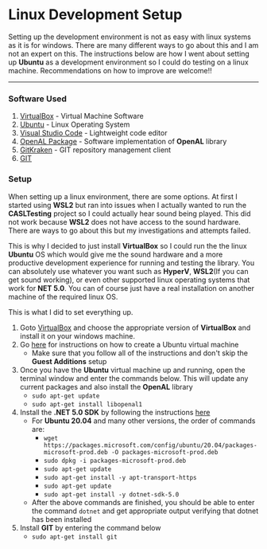 
# Linux Development Setup

Setting up the development environment is not as easy with linux systems as it is for windows.  There are many different ways to go about this and I am not an expert on this.  The instructions below are how I went about setting up **Ubuntu** as a development environment so I could do testing on a linux machine.  Recommendations on how to improve are welcome!!

---

### Software Used

1. [VirtualBox](https://www.virtualbox.org/) - Virtual Machine Software
2. [Ubuntu](https://ubuntu.com/) - Linux Operating System
3. [Visual Studio Code](https://code.visualstudio.com/) - Lightweight code editor
4. [OpenAL Package](https://launchpad.net/ubuntu/+source/openal-soft) - Software implementation of **OpenAL** library
5. [GitKraken](https://www.gitkraken.com/) - GIT repository management client
6. [GIT](https://git-scm.com/)

### Setup

When setting up a linux environment, there are some options.  At first I started using **WSL2** but ran into issues when I actually wanted to run the **CASLTesting** project so I could actually hear sound being played.  This did not work because **WSL2** does not have access to the sound hardware.  There are ways to go about this but my investigations and attempts failed.

This is why I decided to just install **VirtualBox** so I could run the the linux **Ubuntu** OS which would give me the sound hardware and a more productive development experience for running and testing the library.  You can absolutely use whatever you want such as **HyperV**, **WSL2**(If you can get sound working), or even other supported linux operating systems that work for **NET 5.0**.  You can of course just have a real installation on another machine of the required linux OS.

This is what I did to set everything up.

1. Goto [VirtualBox](https://www.virtualbox.org/wiki/Download_Old_Builds_6_0) and choose the appropriate version of **VirtualBox** and install it on your windows machine.
2. Go [here](https://brb.nci.nih.gov/seqtools/installUbuntu.html) for instructions on how to create a Ubuntu virtual machine
   * Make sure that you follow all of the instructions and don't skip the **Guest Additions** setup
3. Once you have the **Ubuntu** virtual machine up and running, open the terminal window and enter the commands below.  This will update any current packages and also install the **OpenAL** library
   * `sudo apt-get update`
   * `sudo apt-get install libopenal1`
5. Install the **.NET 5.0 SDK** by following the instructions [here](https://docs.microsoft.com/en-us/dotnet/core/install/linux-ubuntu#2004-)
   * For **Ubuntu 20.04** and many other versions, the order of commands are:
     * `wget https://packages.microsoft.com/config/ubuntu/20.04/packages-microsoft-prod.deb -O packages-microsoft-prod.deb`
     * `sudo dpkg -i packages-microsoft-prod.deb`
     * `sudo apt-get update`
     * `sudo apt-get install -y apt-transport-https`
     * `sudo apt-get update`
     * `sudo apt-get install -y dotnet-sdk-5.0`
   * After the above commands are finished, you should be able to enter the command `dotnet` and get appropriate output verifying that dotnet has been installed
6. Install **GIT** by entering the command below
   * `sudo apt-get install git`